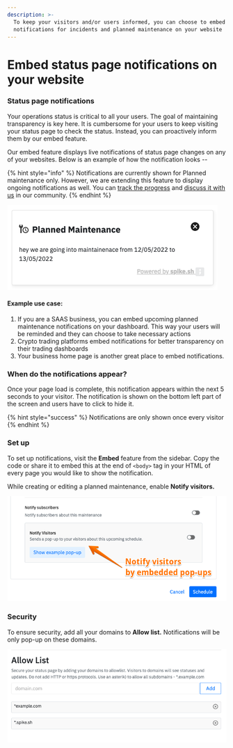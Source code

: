 ```yaml
---
description: >-
  To keep your visitors and/or users informed, you can choose to embed
  notifications for incidents and planned maintenance on your website
---
```


# Embed status page notifications on your website

### Status page notifications

Your operations status is critical to all your users. The goal of maintaining transparency is key here. It is cumbersome for your users to keep visiting your status page to check the status. Instead, you can proactively inform them by our embed feature.&#x20;

Our embed feature displays live notifications of status page changes on any of your websites. Below is an example of how the notification looks --

{% hint style="info" %}
Notifications are currently shown for Planned maintenance only. However, we are extending this feature to display ongoing notifications as well. You can [track the progress](https://github.com/orgs/spikehq/projects/1) and [discuss it with us](https://github.com/spikehq/community/discussions) in our community.
{% endhint %}

![example notification for upcoming planned maintenance](<../.gitbook/assets/image (144).png>)

#### Example use case:

1. If you are a SAAS business, you can embed upcoming planned maintenance notifications on your dashboard. This way your users will be reminded and they can choose to take necessary actions
2. Crypto trading platforms embed notifications for better transparency on their trading dashboards
3. Your business home page is another great place to embed notifications.

### When do the notifications appear?

Once your page load is complete, this notification appears within the next 5 seconds to your visitor. The notification is shown on the bottom left part of the screen and users have to click to hide it.&#x20;

{% hint style="success" %}
Notifications are only shown once every visitor
{% endhint %}



### Set up

To set up notifications, visit the **Embed** feature from the sidebar. Copy the code or share it to embed this at the end of `<body>` tag in your HTML of every page you would like to show the notification.

While creating or editing a planned maintenance, enable **Notify visitors.**&#x20;

![](<../.gitbook/assets/Image 2022-05-12 17-21-38.png>)

### Security

To ensure security, add all your domains to **Allow list.** Notifications will be only pop-up on these domains.

![](<../.gitbook/assets/image (146).png>)
